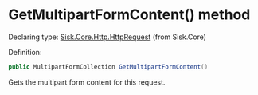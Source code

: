 <!--

Copyrights 2023 Sisk Framework - CypherPotato
Published under MIT license

!!! DO NOT EDIT THIS FILE !!!
This file was generated by a tool in the Sisk package. To edit the information in this documentation,
edit the XML documentation present in the Sisk source code.

-->


# GetMultipartFormContent() method

Declaring type: [Sisk.Core.Http.HttpRequest](/read?q=/contents/spec/Sisk.Core.Http.HttpRequest.md) (from Sisk.Core)


Definition:

```cs
public MultipartFormCollection GetMultipartFormContent()
```

Gets the multipart form content for this request.

